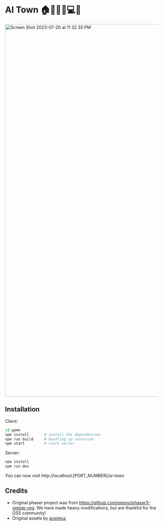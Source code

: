 # AI Town 🏠🙍👷‍♀️💻💌

<img width="1225" alt="Screen Shot 2023-07-20 at 11 32 35 PM" src="https://github.com/a16z-infra/AI-town/assets/3489963/17a60b28-63fd-4b11-b44c-707180a32dca">


## Installation

Client:

```bash
cd game
npm install       # install the dependencies
npm run build     # bundling up resources
npm start         # start server
```

Server:

```bash
npm install
npm run dev
```

You can now visit http://localhost:[PORT_NUMBER]/ai-town

## Credits

- Original phaser project was from https://github.com/pierpo/phaser3-simple-rpg. We have made heavy modifications, but are thankful for the OSS community!
- Original assets by [ansimuz](https://opengameart.org/content/tiny-rpg-forest)

